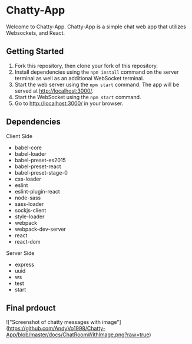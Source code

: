 # Chatty-App

Welcome to Chatty-App. Chatty-App is a simple chat web app that utilizes Websockets, and React.

## Getting Started

1. Fork this repository, then clone your fork of this repository.
2. Install dependencies using the `npm install` command on the server terminal as well as an additional WebSocket terminal.
3. Start the web server using the `npm start` command. The app will be served at <http://localhost:3000/>.
4. Start the WebSocket using the `npm start` command.
5. Go to <http://localhost:3000/> in your browser.

## Dependencies

Client Side
  - babel-core
  - babel-loader
  - babel-preset-es2015
  - babel-preset-react
  - babel-preset-stage-0
  - css-loader
  - eslint
  - eslint-plugin-react
  - node-sass
  - sass-loader
  - sockjs-client
  - style-loader
  - webpack
  - webpack-dev-server
  - react
  - react-dom

Server Side
  - express
  - uuid
  - ws
  - test
  - start

## Final prdouct

!["Screenshot of chatty messages with image"] (https://github.com/AndyVo1998/Chatty-App/blob/master/docs/ChatRoomWithImage.png?raw=true)